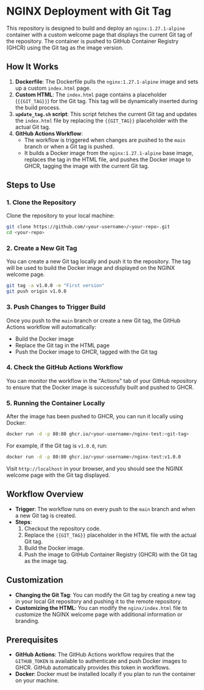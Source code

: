 # NGINX Deployment with Git Tag

This repository is designed to build and deploy an `nginx:1.27.1-alpine` container with a custom welcome page that displays the current Git tag of the repository. The container is pushed to GitHub Container Registry (GHCR) using the Git tag as the image version.

## How It Works

1. **Dockerfile**: The Dockerfile pulls the `nginx:1.27.1-alpine` image and sets up a custom `index.html` page.
2. **Custom HTML**: The `index.html` page contains a placeholder (`{{GIT_TAG}}`) for the Git tag. This tag will be dynamically inserted during the build process.
3. **`update_tag.sh` script**: This script fetches the current Git tag and updates the `index.html` file by replacing the `{{GIT_TAG}}` placeholder with the actual Git tag.
4. **GitHub Actions Workflow**:
   - The workflow is triggered when changes are pushed to the `main` branch or when a Git tag is pushed.
   - It builds a Docker image from the `nginx:1.27.1-alpine` base image, replaces the tag in the HTML file, and pushes the Docker image to GHCR, tagging the image with the current Git tag.

## Steps to Use

### 1. Clone the Repository
Clone the repository to your local machine:
```bash
git clone https://github.com/<your-username>/<your-repo>.git
cd <your-repo>
```

### 2. Create a New Git Tag
You can create a new Git tag locally and push it to the repository. The tag will be used to build the Docker image and displayed on the NGINX welcome page.

```bash
git tag -a v1.0.0 -m "First version"
git push origin v1.0.0
```

### 3. Push Changes to Trigger Build
Once you push to the `main` branch or create a new Git tag, the GitHub Actions workflow will automatically:
- Build the Docker image
- Replace the Git tag in the HTML page
- Push the Docker image to GHCR, tagged with the Git tag

### 4. Check the GitHub Actions Workflow
You can monitor the workflow in the "Actions" tab of your GitHub repository to ensure that the Docker image is successfully built and pushed to GHCR.

### 5. Running the Container Locally
After the image has been pushed to GHCR, you can run it locally using Docker:

```bash
docker run -d -p 80:80 ghcr.io/<your-username>/nginx-test:<git-tag>
```

For example, if the Git tag is `v1.0.0`, run:

```bash
docker run -d -p 80:80 ghcr.io/<your-username>/nginx-test:v1.0.0
```

Visit `http://localhost` in your browser, and you should see the NGINX welcome page with the Git tag displayed.

## Workflow Overview

- **Trigger**: The workflow runs on every push to the `main` branch and when a new Git tag is created.
- **Steps**:
  1. Checkout the repository code.
  2. Replace the `{{GIT_TAG}}` placeholder in the HTML file with the actual Git tag.
  3. Build the Docker image.
  4. Push the image to GitHub Container Registry (GHCR) with the Git tag as the image tag.

## Customization

- **Changing the Git Tag**: You can modify the Git tag by creating a new tag in your local Git repository and pushing it to the remote repository.
- **Customizing the HTML**: You can modify the `nginx/index.html` file to customize the NGINX welcome page with additional information or branding.

## Prerequisites

- **GitHub Actions**: The GitHub Actions workflow requires that the `GITHUB_TOKEN` is available to authenticate and push Docker images to GHCR. GitHub automatically provides this token in workflows.
- **Docker**: Docker must be installed locally if you plan to run the container on your machine.
